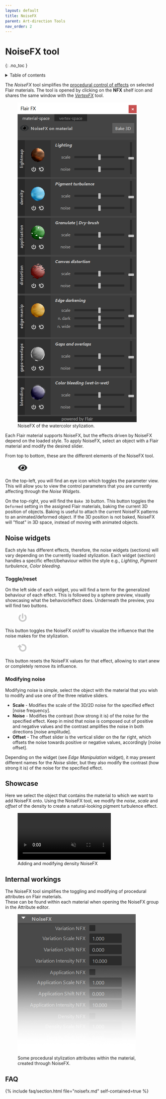 ```yaml
---
layout: default
title: NoiseFX
parent: Art-direction Tools
nav_order: 2
---
```

# NoiseFX tool
{: .no_toc }

<details close markdown="block">
  <summary>
    Table of contents
  </summary>
  {: .text-delta }
1. TOC
{:toc}
</details>

The _NoiseFX_ tool simplifies the [procedural control of effects](#showcase) on selected Flair materials. The tool is opened by clicking on the **NFX** shelf icon and shares the same window with the [_VertexFX_](../vertexfx) tool.

<figure class="float-right aio-ui aio-window">
	<img src="/media/noisefx/noiseFX.png" alt="NoiseFX tool window">
	<figcaption>NoiseFX of the watercolor stylization.</figcaption>
</figure>

Each Flair material supports NoiseFX, but the effects driven by NoiseFX depend on the loaded style. To apply NoiseFX, select an object with a Flair material and modify the desired slider.


From top to bottom, these are the different elements of the NoiseFX tool.

<figure class="float-left">
	<img src="/media/ui/icons/viewPassive.png" alt="View NoiseFX"  style="max-height: 32px">
</figure>

On the top-left, you will find an eye icon which toggles the parameter view. This will allow you to view the control parameters that you are currently affecting through the _Noise Widgets_.

On the top-right, you will find the `Bake 3D` button. This button toggles the `Deformed` setting in the assigned Flair materials, baking the current 3D position of objects. Baking is useful to attach the current NoiseFX patterns to an animated/deformed object. If the 3D position is not baked, NoiseFX will "float" in 3D space, instead of moving with animated objects.


## Noise widgets
Each style has different effects, therefore, the noise widgets (sections) will vary depending on the currently loaded stylization. Each widget (section) handles a specific effect/behaviour within the style e.g., _Lighting_, _Pigment turbulence_, _Color bleeding_.

### Toggle/reset
On the left side of each widget, you will find a term for the generalized behaviour of each effect. This is followed by a sphere preview, visually showcasing what the behavior/effect does. Underneath the preview, you will find two buttons.

<figure class="float-left">
	<img src="/media/ui/icons/io.png" alt="NoiseFX toggle"  style="max-height: 32px">
</figure>

This button toggles the NoiseFX on/off to visualize the influence that the noise makes for the stylization.

<figure class="float-left">
 <img src="/media/ui/icons/reset.png" alt="Reset NoiseFX"  style="max-height: 32px">
</figure>

This button resets the NoiseFX values for that effect, allowing to start anew or completely remove its influence.

### Modifying noise
Modifying noise is simple, select the object with the material that you wish to modify and use one of the three relative sliders.

* **Scale** - Modifies the scale of the 3D/2D noise for the specified effect [noise frequency].
* **Noise** - Modifies the contrast (how strong it is) of the noise for the specified effect. Keep in mind that noise is composed out of positive and negative values and the contrast amplifies the noise in both directions [noise amplitude].
* **Offset** - The offset slider is the vertical slider on the far right, which offsets the noise towards positive or negative values, accordingly [noise offset].

Depending on the widget (see _Edge Manipulation_ widget), it may present different names for the _Noise_ slider, but they also modify the contrast (how strong it is) of the noise for the specified effect.

## Showcase
Here we select the object that contains the material to which we want to add NoiseFX onto. Using the NoiseFX tool, we modify the _noise_, _scale_ and _offset_ of the density to create a natural-looking pigment turbulence effect.

<figure class="aio-ui">
 <video autoplay loop muted playsinline style="max-width: 502px">
   <source src="/media/noisefx/noisefx.mp4" type="video/mp4">
 </video>
 <figcaption>Adding and modifying density NoiseFX</figcaption>
</figure>

## Internal workings

The NoiseFX tool simplifies the toggling and modifying of procedural attributes on Flair materials.  
These can be found within each material when opening the NoiseFX group in the Attribute editor.

<figure class="aio-ui">
	<img src="/media/noisefx/noiseFX_AE.png" alt="Stylization (procedural) attributes">
	<figcaption>Some procedural stylization attributes within the material, created through NoiseFX.</figcaption>
</figure>

## FAQ
{% include faq/section.html file="noisefx.md" self-contained=true %}